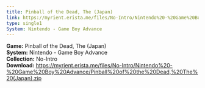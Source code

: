 ```yaml
---
title: Pinball of the Dead, The (Japan)
link: https://myrient.erista.me/files/No-Intro/Nintendo%20-%20Game%20Boy%20Advance/Pinball%20of%20the%20Dead,%20The%20(Japan).zip
type: single1
System: Nintendo - Game Boy Advance
---
```

<b>Game:</b> Pinball of the Dead, The (Japan)<br>
<b>System:</b> Nintendo - Game Boy Advance<br>
<b>Collection:</b> No-Intro<br>
<b>Download:</b> https://myrient.erista.me/files/No-Intro/Nintendo%20-%20Game%20Boy%20Advance/Pinball%20of%20the%20Dead,%20The%20(Japan).zip